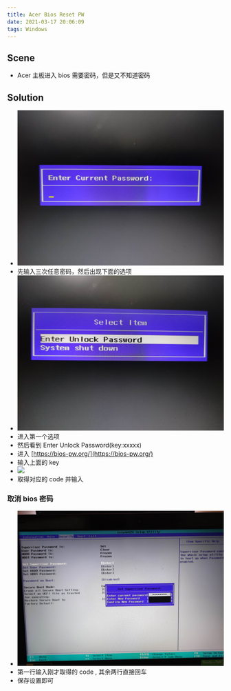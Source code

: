 ```yaml
---
title: Acer Bios Reset PW
date: 2021-03-17 20:06:09
tags: Windows
---
```


## Scene
- Acer 主板进入 bios 需要密码，但是又不知道密码
<!-- more -->

## Solution
- ![](/images/acerBiosResetPW/01.jpg)
- 先输入三次任意密码，然后出现下面的选项
- ![](/images/acerBiosResetPW/02.jpg)
- 进入第一个选项
- 然后看到 Enter Unlock Password(key:xxxxx)
- 进入 [https://bios-pw.org/](https://bios-pw.org/) 
- 输入上面的 key
- ![](/images/acerBiosResetPW/04.png)
- 取得对应的 code 并输入

### 取消 bios 密码
- ![](/images/acerBiosResetPW/03.jpg)
- 第一行输入刚才取得的 code , 其余两行直接回车
- 保存设置即可